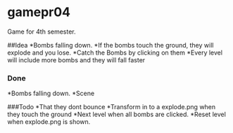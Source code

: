 # gamepr04
Game for 4th semester.

##Idea 
*Bombs falling down.
*If the bombs touch the ground, they will explode and you lose.
*Catch the Bombs by clicking on them
*Every level will include more bombs and they will fall faster


### Done
*Bombs falling down.
*Scene

###Todo
*That they dont bounce
*Transform in to a explode.png when they touch the ground
*Next level when all bombs are clicked.
*Reset level when explode.png is shown.

